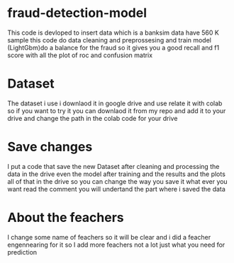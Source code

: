 # fraud-detection-model
This code is devloped to  insert data which is a banksim data have 560 K sample  this code do  data cleaning and preprossesing and  train model (LightGbm)do a balance for the fraud so it gives you a good recall and f1 score with all the plot of roc and confusion matrix
# Dataset
The dataset i use i downlaod it in google drive  and use relate it with colab so if you want to try it you can downlaod it from my repo and add it to your drive and change the path in the colab code for your drive 
# Save changes
I put a code that save the new Dataset after cleaning and processing the data in the drive even the model after training and the results and the plots all of that in the drive so you can change the way you save it what ever you want read the comment you will undertand the part where  i saved the data
# About the feachers
I change some name of feachers so it will be clear and i did a feacher engennearing for it so I add more feachers not a lot just what you need for prediction
